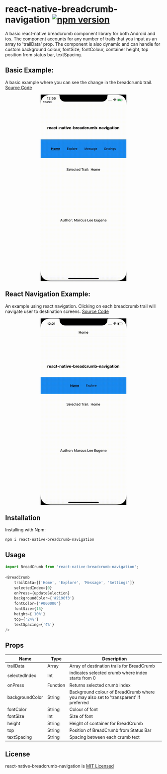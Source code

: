 # react-native-breadcrumb-navigation [![npm version](https://badge.fury.io/js/react-native-breadcrumb-navigation.svg)](https://badge.fury.io/js/react-native-breadcrumb-navigation)
A basic react-native breadcrumb component library for both Android and ios. The component accounts for any number of trails that you input as an array to 'trailData' prop. The component is also dynamic and can handle for custom background colour, fontSize, fontColour, container height, top position from status bar, textSpacing.

## Basic Example:
A basic example where you can see the change in the breadcrumb trail. [Source Code](https://github.com/marcusleeeugene/react-native-breadcrumb-navigation/blob/master/examples/Basic/App.js)
<p align="center">
  <img align="center" src="https://github.com/marcusleeeugene/react-native-breadcrumb-navigation/blob/master/examples/Basic/Basic%20Example.gif?raw=true" height="600">
</p>

## React Navigation Example:
 An example using react navigation. Clicking on each breadcrumb trail will navigate user to destination screens. [Source Code](https://github.com/marcusleeeugene/react-native-breadcrumb-navigation/tree/master/examples/ReactNavigation/screens)
 <p align="center">
   <img align="center" src="https://github.com/marcusleeeugene/react-native-breadcrumb-navigation/blob/master/examples/ReactNavigation/React%20Navigation%20Example.gif?raw=true" height="600">
 </p>

## Installation
Installing with Npm:
```
npm i react-native-breadcrumb-navigation
```

## Usage
```js
import BreadCrumb from 'react-native-breadcrumb-navigation';

<BreadCrumb
    trailData={['Home', 'Explore', 'Message', 'Settings']}
    selectedIndex={0}
    onPress={updateSelection}
    backgroundColor={'#2196f3'}
    fontColor={'#000000'}
    fontSize={15}
    height={'10%'}
    top={'24%'}
    textSpacing={'4%'}
/>
 ```
## Props
| Name | Type | Description
| ------------- | ------------- | ------------- |
| trailData | Array | Array of destination trails for BreadCrumb  |
| selectedIndex | Int | indicates selected crumb where index starts from 0 |
| onPress | Function | Returns selected crumb index  |
| backgroundColor | String | Background colour of BreadCrumb where you may also set to 'transparent' if preferred  |
| fontColor | String | Colour of font  |
| fontSize | Int | Size of font |
| height | String | Height of container for BreadCrumb  |
| top | String | Position of BreadCrumb from Status Bar  |
| textSpacing | String | Spacing between each crumb text |

## License
react-native-breadcrumb-navigation is [MIT Licensed](https://github.com/marcusleeeugene/react-native-breadcrumb-navigation/LICENSE.txt)
